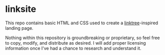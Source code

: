 # linksite

This repo contains basic HTML and CSS used to create a [linktree](https://linktr.ee)-inspired landing page.

Nothing within this repository is groundbreaking or proprietary, so feel free to copy, modify, and distribute as desired. I will add proper licensing information once I've had a chance to research and understand it.

